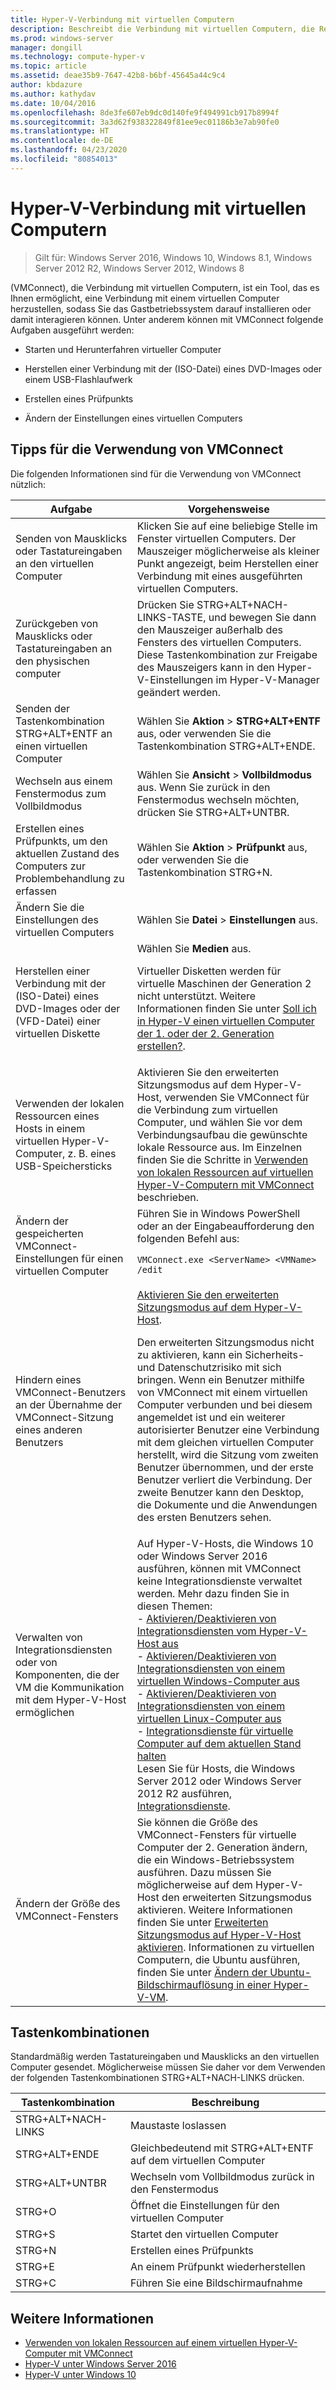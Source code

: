 ```yaml
---
title: Hyper-V-Verbindung mit virtuellen Computern
description: Beschreibt die Verbindung mit virtuellen Computern, die Remotezugriff auf einen virtuellen Computer bereitstellt. Enthält Details zum Ausführen allgemeiner Aufgaben, z. B. zum Senden von STRG+ALT+ENTF an den virtuellen Computer.
ms.prod: windows-server
manager: dongill
ms.technology: compute-hyper-v
ms.topic: article
ms.assetid: deae35b9-7647-42b8-b6bf-45645a44c9c4
author: kbdazure
ms.author: kathydav
ms.date: 10/04/2016
ms.openlocfilehash: 8de3fe607eb9dc0d140fe9f494991cb917b8994f
ms.sourcegitcommit: 3a3d62f938322849f81ee9ec01186b3e7ab90fe0
ms.translationtype: HT
ms.contentlocale: de-DE
ms.lasthandoff: 04/23/2020
ms.locfileid: "80854013"
---
```

# <a name="hyper-v-virtual-machine-connection"></a>Hyper-V-Verbindung mit virtuellen Computern

>Gilt für: Windows Server 2016, Windows 10, Windows 8.1, Windows Server 2012 R2, Windows Server 2012, Windows 8

\(VMConnect\), die Verbindung mit virtuellen Computern, ist ein Tool, das es Ihnen ermöglicht, eine Verbindung mit einem virtuellen Computer herzustellen, sodass Sie das Gastbetriebssystem darauf installieren oder damit interagieren können. Unter anderem können mit VMConnect folgende Aufgaben ausgeführt werden:  
  
-   Starten und Herunterfahren virtueller Computer  
  
-   Herstellen einer Verbindung mit der \(ISO-Datei\) eines DVD-Images oder einem USB-Flashlaufwerk  
  
-   Erstellen eines Prüfpunkts  
  
-   Ändern der Einstellungen eines virtuellen Computers  
    
## <a name="tips-for-using-vmconnect"></a>Tipps für die Verwendung von VMConnect  
Die folgenden Informationen sind für die Verwendung von VMConnect nützlich:  
  
|Aufgabe|Vorgehensweise|  
|---------------|------------|  
|Senden von Mausklicks oder Tastatureingaben an den virtuellen Computer|Klicken Sie auf eine beliebige Stelle im Fenster virtuellen Computers. Der Mauszeiger möglicherweise als kleiner Punkt angezeigt, beim Herstellen einer Verbindung mit eines ausgeführten virtuellen Computers.|  
|Zurückgeben von Mausklicks oder Tastatureingaben an den physischen computer|Drücken Sie STRG\+ALT\+NACH-LINKS-TASTE, und bewegen Sie dann den Mauszeiger außerhalb des Fensters des virtuellen Computers. Diese Tastenkombination zur Freigabe des Mauszeigers kann in den Hyper\-V-Einstellungen im Hyper\-V-Manager geändert werden.|  
|Senden der Tastenkombination STRG\+ALT\+ENTF an einen virtuellen Computer|Wählen Sie **Aktion** > **STRG\+ALT\+ENTF** aus, oder verwenden Sie die Tastenkombination STRG\+ALT\+ENDE.|  
|Wechseln aus einem Fenstermodus zum Vollbildmodus|Wählen Sie **Ansicht** > **Vollbildmodus** aus. Wenn Sie zurück in den Fenstermodus wechseln möchten, drücken Sie STRG\+ALT\+UNTBR.|  
|Erstellen eines Prüfpunkts, um den aktuellen Zustand des Computers zur Problembehandlung zu erfassen|Wählen Sie **Aktion** > **Prüfpunkt** aus, oder verwenden Sie die Tastenkombination STRG\+N.|  
|Ändern Sie die Einstellungen des virtuellen Computers|Wählen Sie **Datei** > **Einstellungen** aus.|  
|Herstellen einer Verbindung mit der \(ISO-Datei\) eines DVD-Images oder der \(VFD-Datei\) einer virtuellen Diskette|Wählen Sie **Medien** aus.<p>Virtueller Disketten werden für virtuelle Maschinen der Generation 2 nicht unterstützt. Weitere Informationen finden Sie unter [Soll ich in Hyper-V einen virtuellen Computer der 1. oder der 2. Generation erstellen?](../plan/Should-I-create-a-generation-1-or-2-virtual-machine-in-Hyper-V.md).|  
|Verwenden der lokalen Ressourcen eines Hosts in einem virtuellen Hyper\-V-Computer, z. B. eines USB-Speichersticks|Aktivieren Sie den erweiterten Sitzungsmodus auf dem Hyper-V-Host, verwenden Sie VMConnect für die Verbindung zum virtuellen Computer, und wählen Sie vor dem Verbindungsaufbau die gewünschte lokale Ressource aus. Im Einzelnen finden Sie die Schritte in [Verwenden von lokalen Ressourcen auf virtuellen Hyper\-V-Computern mit VMConnect](Use-local-resources-on-Hyper-V-virtual-machine-with-VMConnect.md) beschrieben.|  
|Ändern der gespeicherten VMConnect-Einstellungen für einen virtuellen Computer|Führen Sie in Windows PowerShell oder an der Eingabeaufforderung den folgenden Befehl aus:<p>`VMConnect.exe <ServerName> <VMName> /edit`|  
|Hindern eines VMConnect-Benutzers an der Übernahme der VMConnect-Sitzung eines anderen Benutzers|[Aktivieren Sie den erweiterten Sitzungsmodus auf dem Hyper-V-Host](Use-local-resources-on-Hyper-V-virtual-machine-with-VMConnect.md#turn-on-enhanced-session-mode-on-a-hyper-v-host).<p>Den erweiterten Sitzungsmodus nicht zu aktivieren, kann ein Sicherheits- und Datenschutzrisiko mit sich bringen. Wenn ein Benutzer mithilfe von VMConnect mit einem virtuellen Computer verbunden und bei diesem angemeldet ist und ein weiterer autorisierter Benutzer eine Verbindung mit dem gleichen virtuellen Computer herstellt, wird die Sitzung vom zweiten Benutzer übernommen, und der erste Benutzer verliert die Verbindung. Der zweite Benutzer kann den Desktop, die Dokumente und die Anwendungen des ersten Benutzers sehen.|
|Verwalten von Integrationsdiensten oder von Komponenten, die der VM die Kommunikation mit dem Hyper-V-Host ermöglichen| Auf Hyper-V-Hosts, die Windows 10 oder Windows Server 2016 ausführen, können mit VMConnect keine Integrationsdienste verwaltet werden. Mehr dazu finden Sie in diesen Themen: <br />- [Aktivieren/Deaktivieren von Integrationsdiensten vom Hyper-V-Host aus](https://msdn.microsoft.com/virtualization/hyperv_on_windows/user_guide/managing_ics) <br />- [Aktivieren/Deaktivieren von Integrationsdiensten von einem virtuellen Windows-Computer aus](https://msdn.microsoft.com/virtualization/hyperv_on_windows/user_guide/managing_ics#manage-integration-services-from-guest-os-windows)<br />- [Aktivieren/Deaktivieren von Integrationsdiensten von einem virtuellen Linux-Computer aus](https://msdn.microsoft.com/virtualization/hyperv_on_windows/user_guide/managing_ics#manage-integration-services-from-guest-os-linux) <br />- [Integrationsdienste für virtuelle Computer auf dem aktuellen Stand halten](https://msdn.microsoft.com/virtualization/hyperv_on_windows/user_guide/managing_ics#integration-service-maintenance)  <br />Lesen Sie für Hosts, die Windows Server 2012 oder Windows Server 2012 R2 ausführen, [Integrationsdienste](https://technet.microsoft.com/library/dn798297(v=ws.11).aspx).|
|Ändern der Größe des VMConnect-Fensters|Sie können die Größe des VMConnect-Fensters für virtuelle Computer der 2. Generation ändern, die ein Windows-Betriebssystem ausführen. Dazu müssen Sie möglicherweise auf dem Hyper-V-Host den erweiterten Sitzungsmodus aktivieren. Weitere Informationen finden Sie unter [Erweiterten Sitzungsmodus auf Hyper-V-Host aktivieren](Use-local-resources-on-Hyper-V-virtual-machine-with-VMConnect.md#turn-on-enhanced-session-mode-on-a-hyper-v-host). Informationen zu virtuellen Computern, die Ubuntu ausführen, finden Sie unter [Ändern der Ubuntu-Bildschirmauflösung in einer Hyper-V-VM](https://blogs.msdn.microsoft.com/virtual_pc_guy/2014/09/19/changing-ubuntu-screen-resolution-in-a-hyper-v-vm/).|


## <a name="keyboard-shortcuts"></a>Tastenkombinationen  
Standardmäßig werden Tastatureingaben und Mausklicks an den virtuellen Computer gesendet. Möglicherweise müssen Sie daher vor dem Verwenden der folgenden Tastenkombinationen STRG+ALT+NACH-LINKS drücken. 

|Tastenkombination|Beschreibung|  
|-------------------|---------------|  
|STRG\+ALT\+NACH-LINKS|Maustaste loslassen|  
|STRG\+ALT\+ENDE|Gleichbedeutend mit STRG\+ALT\+ENTF auf dem virtuellen Computer|  
|STRG\+ALT\+UNTBR|Wechseln vom Vollbildmodus zurück in den Fenstermodus|  
|STRG\+O|Öffnet die Einstellungen für den virtuellen Computer|  
|STRG\+S|Startet den virtuellen Computer|  
|STRG\+N|Erstellen eines Prüfpunkts|  
|STRG\+E|An einem Prüfpunkt wiederherstellen|  
|STRG\+C|Führen Sie eine Bildschirmaufnahme|  

## <a name="see-also"></a>Weitere Informationen  
-   [Verwenden von lokalen Ressourcen auf einem virtuellen Hyper-V-Computer mit VMConnect](Use-local-resources-on-Hyper-V-virtual-machine-with-VMConnect.md)  
-   [Hyper-V unter Windows Server 2016](../Hyper-V-on-Windows-Server.md)  
-   [Hyper-V unter Windows 10](https://msdn.microsoft.com/virtualization/hyperv_on_windows/windows_welcome)  
  
  
